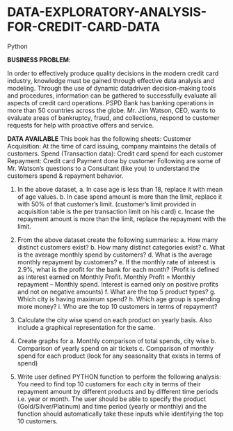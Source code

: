 # DATA-EXPLORATORY-ANALYSIS-FOR-CREDIT-CARD-DATA
Python

**BUSINESS PROBLEM**:

In order to effectively produce quality decisions in the modern credit card industry, knowledge
must be gained through effective data analysis and modeling. Through the use of dynamic datadriven decision-making tools and procedures, information can be gathered to successfully evaluate
all aspects of credit card operations. PSPD Bank has banking operations in more than 50 countries
across the globe. Mr. Jim Watson, CEO, wants to evaluate areas of bankruptcy, fraud, and
collections, respond to customer requests for help with proactive offers and service.

**DATA AVAILABLE**
This book has the following sheets:
Customer Acquisition: At the time of card issuing, company maintains the details of customers.
Spend (Transaction data): Credit card spend for each customer
Repayment: Credit card Payment done by customer
Following are some of Mr. Watson’s questions to a Consultant (like you) to understand the
customers spend & repayment behavior.

1. In the above dataset,
 a. In case age is less than 18, replace it with mean of age values.
 b. In case spend amount is more than the limit, replace it with 50% of that customer’s limit.
(customer’s limit provided in acquisition table is the per transaction limit on his card)
 c. Incase the repayment amount is more than the limit, replace the repayment with the
limit.

2. From the above dataset create the following summaries:
 a. How many distinct customers exist?
 b. How many distinct categories exist?
 c. What is the average monthly spend by customers?
 d. What is the average monthly repayment by customers?
 e. If the monthly rate of interest is 2.9%, what is the profit for the bank for each month?
(Profit is defined as interest earned on Monthly Profit. Monthly Profit = Monthly repayment
– Monthly spend. Interest is earned only on positive profits and not on negative amounts)
 f. What are the top 5 product types?
 g. Which city is having maximum spend?
 h. Which age group is spending more money?
i. Who are the top 10 customers in terms of repayment?

3. Calculate the city wise spend on each product on yearly basis. Also include a graphical
representation for the same.

4. Create graphs for
 a. Monthly comparison of total spends, city wise
 b. Comparison of yearly spend on air tickets
 c. Comparison of monthly spend for each product (look for any seasonality
 that exists in terms of spend)

5. Write user defined PYTHON function to perform the following analysis:
You need to find top 10 customers for each city in terms of their repayment amount by
different products and by different time periods i.e. year or month. The user should be able
to specify the product (Gold/Silver/Platinum) and time period (yearly or monthly) and the
function should automatically take these inputs while identifying the top 10 customers.

